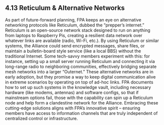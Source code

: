 ## 4.13 Reticulum & Alternative Networks

As part of future-forward planning, FPA keeps an eye on alternative networking protocols like Reticulum, dubbed the “prepper’s internet.” Reticulum is an open-source network stack designed to run on anything from laptops to Raspberry Pis, creating a resilient data network over whatever links are available (radio, Wi-Fi, etc.). By using Reticulum or similar systems, the Alliance could send encrypted messages, share files, or maintain a bulletin-board style service (like a local BBS) without the traditional Internet. Some tech-savvy members experiment with this: for instance, setting up a small server running Reticulum and connecting it via long-range radio to neighboring communities, effectively bridging separate mesh networks into a larger “Outernet.” These alternative networks are in early adoption, but they promise a way to keep digital communication alive in extreme scenarios by operating on top of ad-hoc links. FPA documents how to set up such systems in the knowledge vault, including necessary hardware (like modems, antennas) and software configs, so that if mainstream options fail, those with the capability can spin up a Reticulum node and help form a clandestine network for the Alliance. Embracing these cutting-edge solutions aligns with FPA’s innovative spirit – ensuring members have access to information channels that are truly independent of centralized control or infrastructure.